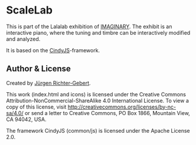 # ScaleLab

This is part of the Lalalab exhibition of [IMAGINARY](https://lalalab.imaginary.org).
The exhibit is an interactive piano, where the tuning and timbre can be interactively modified and analyzed.

It is based on the [CindyJS](https://cindyjs.org)-framework.

## Author & License
Created by [Jürgen Richter-Gebert](https://geo.ma.tum.de/en/people/juergen-richter-gebert.html).

This work (index.html and icons) is licensed under the Creative Commons Attribution-NonCommercial-ShareAlike 4.0 International License. To view a copy of this license, visit http://creativecommons.org/licenses/by-nc-sa/4.0/ or send a letter to Creative Commons, PO Box 1866, Mountain View, CA 94042, USA.

The framework CindyJS (common/js) is licensed under the Apache License 2.0.

